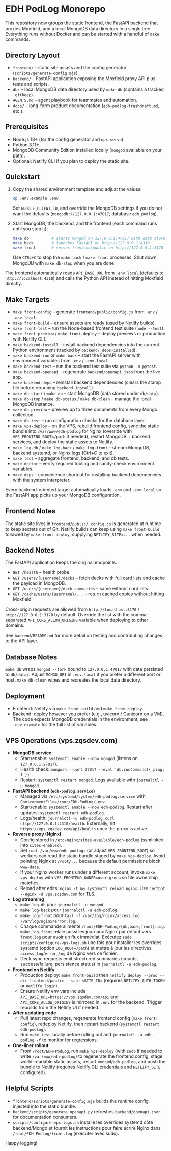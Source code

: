 # EDH PodLog Monorepo

This repository now groups the static frontend, the FastAPI backend that proxies Moxfield, and a local MongoDB data directory in a single tree. Everything runs without Docker and can be started with a handful of `make` commands.

## Directory Layout

- `frontend/` – static site assets and the config generator (`scripts/generate-config.mjs`).
- `backend/` – FastAPI application exposing the Moxfield proxy API plus tests and scripts.
- `db/` – local MongoDB data directory used by `make db` (contains a tracked `.gitkeep`).
- `AGENTS.md` – agent playbook for teammates and automation.
- `docs/` – long-form product documentation (`edh-podlog-trashdraft.md`, etc.).

## Prerequisites

- Node.js 18+ (for the config generator and `npx serve`).
- Python 3.11+.
- MongoDB Community Edition installed locally (`mongod` available on your path).
- Optional: Netlify CLI if you plan to deploy the static site.

## Quickstart

1. Copy the shared environment template and adjust the values:

   ```bash
   cp .env.example .env
   ```

   Set `GOOGLE_CLIENT_ID`, and override the MongoDB settings if you do not want the defaults (`mongodb://127.0.0.1:47017`, database `edh_podlog`).

2. Start MongoDB, the backend, and the frontend (each command runs until you stop it):

   ```bash
   make db          # starts mongod on 127.0.0.1:47017 with data stored in db/data
   make back        # launches FastAPI on http://127.0.0.1:4310
   make front       # serves frontend/public on http://127.0.0.1:3170
   ```

   Use `CTRL+C` to stop the `make back` / `make front` processes. Shut down MongoDB with `make db-stop` when you are done.

The frontend automatically reads `API_BASE_URL` from `.env.local` (defaults to `http://localhost:4310`) and calls the Python API instead of hitting Moxfield directly.

## Make Targets

- `make front-config` – generate `frontend/public/config.js` from `.env` / `.env.local`.
- `make front-build` – ensure assets are ready (used by Netlify builds).
- `make front-test` – run the Node-based frontend test suite (`node --test`).
- `make front-preview` / `make front-deploy` – deploy previews or production with Netlify CLI.
- `make backend-install` – install backend dependencies into the current Python environment (tracked by `backend/.deps-installed`).
- `make backend-run` or `make back` – start the FastAPI server with environment variables from `.env` / `.env.local`.
- `make backend-test` – run the backend test suite via `python -m pytest`.
- `make backend-openapi` – regenerate `backend/openapi.json` from the live app.
- `make backend-deps` – reinstall backend dependencies (clears the stamp file before rerunning `backend-install`).
- `make db-start` / `make db` – start MongoDB (data stored under `db/data`).
- `make db-stop` / `make db-status` / `make db-clean` – manage the local MongoDB instance.
- `make db-preview` – preview up to three documents from every Mongo collection.
- `make db-test` – run configuration checks for the database layer.
- `make vps-deploy` – on the VPS, rebuild frontend config, sync the static bundle into `/var/www/edh-podlog` for Nginx (override with `VPS_FRONTEND_ROOT=/path` if needed), restart MongoDB + backend services, and deploy the static assets to Netlify.
- `make log-db` / `make log-back` / `make log-front` – stream MongoDB, backend systemd, or Nginx logs (Ctrl+C to exit).
- `make test` – aggregate frontend, backend, and db tests.
- `make doctor` – verify required tooling and sanity-check environment variables.
- `make deps` – convenience shortcut for installing backend dependencies with the system interpreter.

Every backend-oriented target automatically loads `.env` and `.env.local` so the FastAPI app picks up your MongoDB configuration.

## Frontend Notes

The static site lives in `frontend/public/`. `config.js` is generated at runtime to keep secrets out of Git. Netlify builds can keep using `make front-build` followed by `make front-deploy`, supplying `NETLIFY_SITE=...` when needed.

## Backend Notes

The FastAPI application keeps the original endpoints:

- `GET /health` – health probe.
- `GET /users/{username}/decks` – fetch decks with full card lists and cache the payload in MongoDB.
- `GET /users/{username}/deck-summaries` – same without card lists.
- `GET /cache/users/{username}/...` – return cached copies without hitting Moxfield.

Cross-origin requests are allowed from `http://localhost:3170` / `http://127.0.0.1:3170` by default. Override the list with the comma-separated `API_CORS_ALLOW_ORIGINS` variable when deploying to other domains.

See `backend/README.md` for more detail on testing and contributing changes to the API layer.

## Database Notes

`make db` wraps `mongod --fork` bound to `127.0.0.1:47017` with data persisted to `db/data/`. Adjust `MONGO_URI` in `.env.local` if you prefer a different port or host. `make db-clean` wipes and recreates the local data directory.

## Deployment

- Frontend: Netlify via `make front-build` and `make front-deploy`.
- Backend: deploy however you prefer (e.g., uvicorn / Gunicorn on a VM). The code expects MongoDB credentials in the environment; see `.env.example` for the full list of variables.

## VPS Operations (vps.zqsdev.com)

- **MongoDB service**  
  - Start/enable: `systemctl enable --now mongod` (listens on `127.0.0.1:27017`).  
  - Health check: `mongosh --port 27017 --eval 'db.runCommand({ ping: 1 })'`.  
  - Restart: `systemctl restart mongod`. Logs available with `journalctl -u mongod`.
- **FastAPI backend (`edh-podlog.service`)**  
  - Managed via `/etc/systemd/system/edh-podlog.service` with `EnvironmentFile=/root/EDH-PodLog/.env`.  
  - Start/enable: `systemctl enable --now edh-podlog`. Restart after updates: `systemctl restart edh-podlog`.  
  - Logs/health: `journalctl -u edh-podlog`, `curl http://127.0.0.1:4310/health`. Externally, hit `https://vps.zqsdev.com/api/health` once the proxy is active.
- **Reverse proxy (Nginx)**  
  - Config stored in `/etc/nginx/sites-available/edh-podlog` (symlinked into `sites-enabled`).  
  - Set `root /var/www/edh-podlog;` (or adjust `VPS_FRONTEND_ROOT`) so workers can read the static bundle staged by `make vps-deploy`. Avoid pointing Nginx at `/root/...` because the default permissions block `www-data`.  
  - If your Nginx worker runs under a different account, invoke `make vps-deploy` with `VPS_FRONTEND_OWNER=user:group` so file ownership matches.
  - Reload after edits: `nginx -t && systemctl reload nginx`. Use `certbot --nginx -d vps.zqsdev.com` for TLS.
- **Log streaming**  
  - `make log-db` pour `journalctl -u mongod`.  
  - `make log-back` pour `journalctl -u edh-podlog`.  
  - `make log-front` pour `tail -f /var/log/nginx/access.log /var/log/nginx/error.log`.  
  - Chaque commande alimente `/root/EDH-PodLog/{db,back,front}.log`. `make log-front` relaie aussi les journaux Nginx par défaut vers `front.log` pour avoir un flux immédiat. Exécutez `sudo scripts/configure-vps-logs.sh` une fois pour installer les overrides systemd (option `LOG_ROOT=/path`) et mettre à jour les directives `access_log`/`error_log` de Nginx vers ce fichier.  
  - Deck sync requests emit structured summaries (counts, success/failure, persistence status) in `journalctl -u edh-podlog`.
- **Frontend on Netlify**  
  - Production deploy: `make front-build` then `netlify deploy --prod --dir frontend/public --site <SITE_ID>` (requires `NETLIFY_AUTH_TOKEN` or `netlify login`).  
  - Ensure Netlify env vars include `API_BASE_URL=https://vps.zqsdev.com/api` and `API_CORS_ALLOW_ORIGINS` is mirrored in `.env` for the backend. Trigger rebuilds from the Netlify UI if needed.
- **After updating code**  
  - Pull latest repo changes, regenerate frontend config (`make front-config`), redeploy Netlify, then restart backend (`systemctl restart edh-podlog`).  
  - Run `make test` locally before rolling out and `journalctl -u edh-podlog -f` to monitor for regressions.
- **One-liner rollout**  
  - From `/root/EDH-PodLog`, run `make vps-deploy` (with `sudo` if needed to write `/var/www/edh-podlog`) to regenerate the frontend config, stage world-readable static assets, restart `mongod`/`edh-podlog`, and push the bundle to Netlify (requires Netlify CLI credentials and `NETLIFY_SITE` configured).

## Helpful Scripts

- `frontend/scripts/generate-config.mjs` builds the runtime config injected into the static bundle.
- `backend/scripts/generate_openapi.py` refreshes `backend/openapi.json` for documentation consumers.
- `scripts/configure-vps-logs.sh` installe les overrides systemd côté backend/Mongo et fournit les instructions pour faire écrire Nginx dans `/root/EDH-PodLog/front.log` (exécuter avec sudo).

Happy logging!
